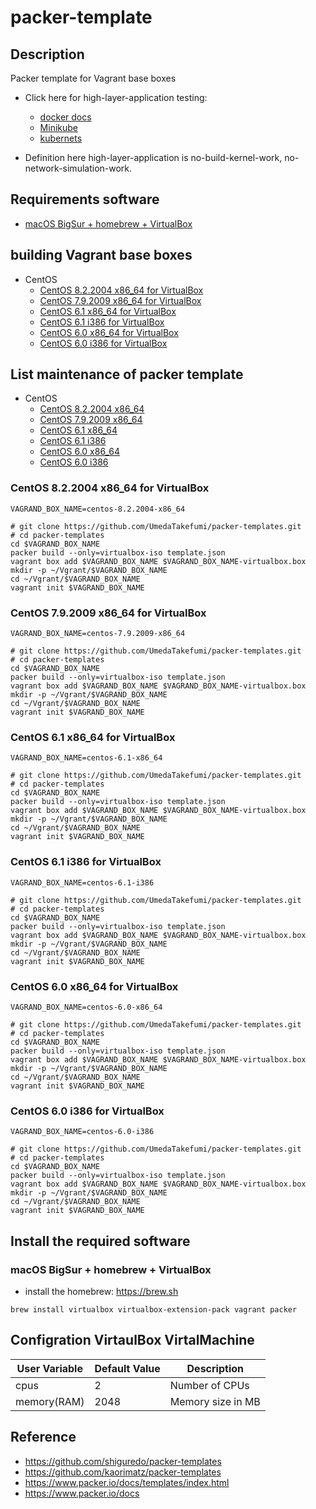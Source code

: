 # packer-template

## Description

Packer template for Vagrant base boxes

* Click here for high-layer-application testing:
  * [docker docs](https://docs.docker.com)
  * [Minikube](https://kubernetes.io/docs/tutorials/hello-minikube/)
  * [kubernets](https://kubernetes.io)

* Definition here high-layer-application is no-build-kernel-work, no-network-simulation-work.

## Requirements software

* [macOS BigSur + homebrew + VirtualBox](https://github.com/UmedaTakefumi/packer-templates#macos-bigsur--homebrew--virtualbox)


## building Vagrant base boxes

* CentOS
  * [CentOS 8.2.2004 x86_64 for VirtualBox](https://github.com/UmedaTakefumi/packer-templates#centos-822004-x86_64-for-virtualbox)
  * [CentOS 7.9.2009 x86_64 for VirtualBox](https://github.com/UmedaTakefumi/packer-templates#centos-792009-x86_64-for-virtualbox)
  * [CentOS 6.1 x86_64 for VirtualBox](https://github.com/UmedaTakefumi/packer-templates#centos-61-x86_64-for-virtualbox)
  * [CentOS 6.1 i386 for VirtualBox](https://github.com/UmedaTakefumi/packer-templates#centos-61-i386-for-virtualbox)
  * [CentOS 6.0 x86_64 for VirtualBox](https://github.com/UmedaTakefumi/packer-templates#centos-60-x86_64-for-virtualbox)
  * [CentOS 6.0 i386 for VirtualBox](https://github.com/UmedaTakefumi/packer-templates#centos-60-i386-for-virtualbox)

## List maintenance of packer template 

* CentOS
  * [CentOS 8.2.2004 x86_64](centos-8.2.2004-x86_64)
  * [CentOS 7.9.2009 x86_64](centos-7.9.2009-x86_64)
  * [CentOS 6.1 x86_64](centos-6.1-x86_64)
  * [CentOS 6.1 i386](centos-6.1-i386)
  * [CentOS 6.0 x86_64](centos-6.0-x86_64)
  * [CentOS 6.0 i386](centos-6.0-i386)

### CentOS 8.2.2004 x86_64 for VirtualBox

```
VAGRAND_BOX_NAME=centos-8.2.2004-x86_64

# git clone https://github.com/UmedaTakefumi/packer-templates.git
# cd packer-templates
cd $VAGRAND_BOX_NAME
packer build --only=virtualbox-iso template.json
vagrant box add $VAGRAND_BOX_NAME $VAGRAND_BOX_NAME-virtualbox.box
mkdir -p ~/Vgrant/$VAGRAND_BOX_NAME
cd ~/Vgrant/$VAGRAND_BOX_NAME
vagrant init $VAGRAND_BOX_NAME
```

### CentOS 7.9.2009 x86_64 for VirtualBox

```
VAGRAND_BOX_NAME=centos-7.9.2009-x86_64

# git clone https://github.com/UmedaTakefumi/packer-templates.git
# cd packer-templates
cd $VAGRAND_BOX_NAME
packer build --only=virtualbox-iso template.json
vagrant box add $VAGRAND_BOX_NAME $VAGRAND_BOX_NAME-virtualbox.box
mkdir -p ~/Vgrant/$VAGRAND_BOX_NAME
cd ~/Vgrant/$VAGRAND_BOX_NAME
vagrant init $VAGRAND_BOX_NAME
```

### CentOS 6.1 x86_64 for VirtualBox

```
VAGRAND_BOX_NAME=centos-6.1-x86_64

# git clone https://github.com/UmedaTakefumi/packer-templates.git
# cd packer-templates
cd $VAGRAND_BOX_NAME
packer build --only=virtualbox-iso template.json
vagrant box add $VAGRAND_BOX_NAME $VAGRAND_BOX_NAME-virtualbox.box
mkdir -p ~/Vgrant/$VAGRAND_BOX_NAME
cd ~/Vgrant/$VAGRAND_BOX_NAME
vagrant init $VAGRAND_BOX_NAME
```

### CentOS 6.1 i386 for VirtualBox

```
VAGRAND_BOX_NAME=centos-6.1-i386

# git clone https://github.com/UmedaTakefumi/packer-templates.git
# cd packer-templates
cd $VAGRAND_BOX_NAME
packer build --only=virtualbox-iso template.json
vagrant box add $VAGRAND_BOX_NAME $VAGRAND_BOX_NAME-virtualbox.box
mkdir -p ~/Vgrant/$VAGRAND_BOX_NAME
cd ~/Vgrant/$VAGRAND_BOX_NAME
vagrant init $VAGRAND_BOX_NAME
```

### CentOS 6.0 x86_64 for VirtualBox

```
VAGRAND_BOX_NAME=centos-6.0-x86_64

# git clone https://github.com/UmedaTakefumi/packer-templates.git
# cd packer-templates
cd $VAGRAND_BOX_NAME
packer build --only=virtualbox-iso template.json
vagrant box add $VAGRAND_BOX_NAME $VAGRAND_BOX_NAME-virtualbox.box
mkdir -p ~/Vgrant/$VAGRAND_BOX_NAME
cd ~/Vgrant/$VAGRAND_BOX_NAME
vagrant init $VAGRAND_BOX_NAME
```

### CentOS 6.0 i386 for VirtualBox

```
VAGRAND_BOX_NAME=centos-6.0-i386

# git clone https://github.com/UmedaTakefumi/packer-templates.git
# cd packer-templates
cd $VAGRAND_BOX_NAME
packer build --only=virtualbox-iso template.json
vagrant box add $VAGRAND_BOX_NAME $VAGRAND_BOX_NAME-virtualbox.box
mkdir -p ~/Vgrant/$VAGRAND_BOX_NAME
cd ~/Vgrant/$VAGRAND_BOX_NAME
vagrant init $VAGRAND_BOX_NAME
```

## Install the required software

### macOS BigSur + homebrew + VirtualBox

* install the homebrew: https://brew.sh

```
brew install virtualbox virtualbox-extension-pack vagrant packer
```

## Configration VirtaulBox VirtalMachine

User Variable       | Default Value | Description
--------------------|---------------|----------------------------------------------------------------------------------------
cpus                | 2             | Number of CPUs
memory(RAM)         | 2048          | Memory size in MB

## Reference

* https://github.com/shiguredo/packer-templates
* https://github.com/kaorimatz/packer-templates
* https://www.packer.io/docs/templates/index.html
* https://www.packer.io/docs
